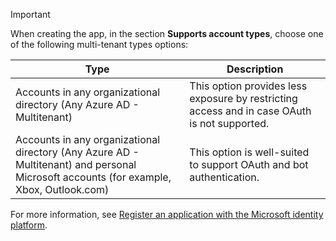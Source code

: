 
> [!IMPORTANT]
> When creating the app, in the section **Supports account types**, choose one of the following multi-tenant types options:
>
> |Type|Description|
> |-------|-------|
> |Accounts in any organizational directory (Any Azure AD - Multitenant)|This option provides less exposure by restricting access and in case OAuth is not supported.|
> |Accounts in any organizational directory (Any Azure AD - Multitenant) and personal Microsoft accounts (for example, Xbox, Outlook.com)|This option is well-suited to support OAuth and bot authentication.|
>
> For more information, see [Register an application with the Microsoft identity platform](/azure/active-directory/develop/quickstart-register-app#register-a-new-application-using-the-azure-portal).

